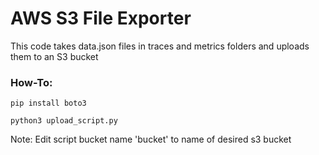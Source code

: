 # AWS S3 File Exporter
This code takes data.json files in traces and metrics folders and uploads them to an S3 bucket

### How-To:
```
pip install boto3

python3 upload_script.py
```
Note: Edit script bucket name 'bucket' to name of desired s3 bucket
